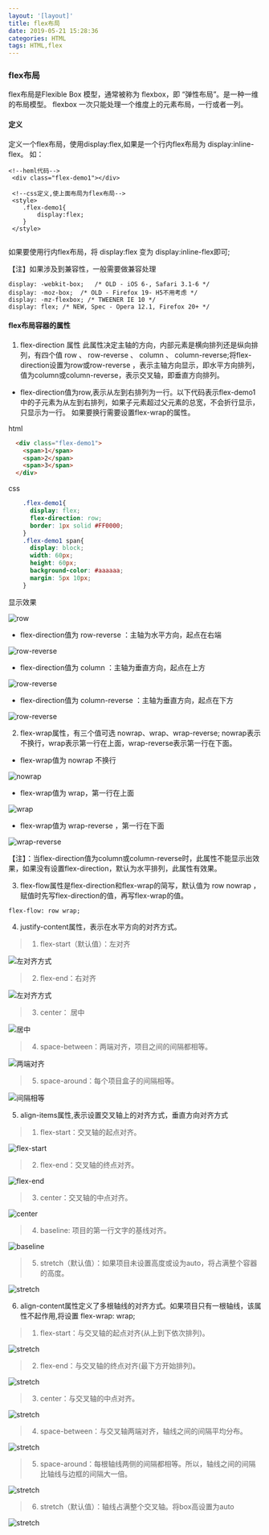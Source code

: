 ```yaml
---
layout: '[layout]'
title: flex布局
date: 2019-05-21 15:28:36
categories: HTML
tags: HTML,flex
---
```


### flex布局
flex布局是Flexible Box 模型，通常被称为 flexbox，即 “弹性布局”。是一种一维的布局模型。
flexbox 一次只能处理一个维度上的元素布局，一行或者一列。

#### 定义
定义一个flex布局，使用display:flex,如果是一个行内flex布局为 display:inline-flex。
如：

```
<!--heml代码-->
 <div class="flex-demo1"></div>
 
 <!--css定义,使上面布局为flex布局-->
 <style>
    .flex-demo1{
        display:flex;
    }
 </style>
  
```
如果要使用行内flex布局，将 display:flex 变为 display:inline-flex即可;

【注】如果涉及到兼容性，一般需要做兼容处理

```
display: -webkit-box;   /* OLD - iOS 6-, Safari 3.1-6 */
display: -moz-box;  /* OLD - Firefox 19- H5不用考虑 */
display: -mz-flexbox; /* TWEENER IE 10 */
display: flex; /* NEW, Spec - Opera 12.1, Firefox 20+ */
```

#### flex布局容器的属性

1. flex-direction 属性
此属性决定主轴的方向，内部元素是横向排列还是纵向排列，有四个值 row 、 row-reverse 、 column 、 column-reverse;将flex-direction设置为row或row-reverse ，表示主轴方向显示，即水平方向排列，值为column或column-reverse，表示交叉轴，即垂直方向排列。

* flex-direction值为row,表示从左到右排列为一行。以下代码表示flex-demo1中的子元素为从左到右排列，如果子元素超过父元素的总宽，不会折行显示，只显示为一行。
如果要换行需要设置flex-wrap的属性。

html

```html
  <div class="flex-demo1">
    <span>1</span>
    <span>2</span>
    <span>3</span>
  </div>
```

css

```css
    .flex-demo1{
      display: flex;
      flex-direction: row;
      border: 1px solid #FF0000;
    }
    .flex-demo1 span{
      display: block;
      width: 60px;
      height: 60px;
      background-color: #aaaaaa;
      margin: 5px 10px;
    }
```
显示效果

![row](flex布局/flex-row.png)

* flex-direction值为 row-reverse ：主轴为水平方向，起点在右端

![row-reverse](flex布局/flex-row-reverse.png)

* flex-direction值为 column ：主轴为垂直方向，起点在上方

![row-reverse](flex布局/flex-column.png)

* flex-direction值为 column-reverse ：主轴为垂直方向，起点在下方

![row-reverse](flex布局/flex-column-reverse.png)

2. flex-wrap属性，有三个值可选 nowrap、wrap、wrap-reverse; nowrap表示不换行，wrap表示第一行在上面，wrap-reverse表示第一行在下面。

* flex-wrap值为 nowrap 不换行

![nowrap](flex布局/flex-nowrap.png)

* flex-wrap值为 wrap，第一行在上面

![wrap](flex布局/flex-wrap.png)

* flex-wrap值为 wrap-reverse ，第一行在下面

![wrap-reverse](flex布局/flex-wrap-reverse.png)

【注】：当flex-direction值为column或column-reverse时，此属性不能显示出效果，如果没有设置flex-direction，默认为水平排列，此属性有效果。

3. flex-flow属性是flex-direction和flex-wrap的简写，默认值为 row nowrap ，赋值时先写flex-direction的值，再写flex-wrap的值。

```
flex-flow: row wrap;
```

4. justify-content属性，表示在水平方向的对齐方式。
>1. flex-start（默认值）：左对齐

![左对齐方式](flex布局/flex-row.png)

>2. flex-end：右对齐

![左对齐方式](flex布局/flex-end.png)

>3. center： 居中

![居中](flex布局/flex-center.png)

>4. space-between：两端对齐，项目之间的间隔都相等。

![两端对齐](flex布局/flex-space-between.png)

>5. space-around：每个项目盒子的间隔相等。

![间隔相等](flex布局/flex-space-around.png)

5. align-items属性,表示设置交叉轴上的对齐方式，垂直方向对齐方式

>1. flex-start：交叉轴的起点对齐。

![flex-start](flex布局/align-items-start.png)

>2. flex-end：交叉轴的终点对齐。

![flex-end](flex布局/align-items-end.png)

>3. center：交叉轴的中点对齐。

![center](flex布局/align-item-center.png)

>4. baseline: 项目的第一行文字的基线对齐。

![baseline](flex布局/align-items-baseline.png)

>5. stretch（默认值）：如果项目未设置高度或设为auto，将占满整个容器的高度。

![stretch](flex布局/flex-row.png)

6. align-content属性定义了多根轴线的对齐方式。如果项目只有一根轴线，该属性不起作用,将设置 flex-wrap: wrap;

>1. flex-start：与交叉轴的起点对齐(从上到下依次排列)。

![stretch](flex布局/flex-align-content.png)

>2. flex-end：与交叉轴的终点对齐(最下方开始排列)。

![stretch](flex布局/flex-align-end.png)

>3. center：与交叉轴的中点对齐。

![stretch](flex布局/align-content-center.png)

>4. space-between：与交叉轴两端对齐，轴线之间的间隔平均分布。

![stretch](flex布局/align-content-space-between.png)

>5. space-around：每根轴线两侧的间隔都相等。所以，轴线之间的间隔比轴线与边框的间隔大一倍。

![stretch](flex布局/align-conten-space-around.png)

>6. stretch（默认值）：轴线占满整个交叉轴。将box高设置为auto

![stretch](flex布局/align-conten-stretch.png)
